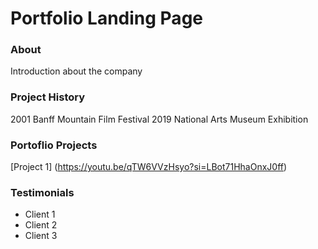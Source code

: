 # Portfolio Landing Page

### About
Introduction about the company

### Project History
2001 Banff Mountain Film Festival
2019 National Arts Museum Exhibition

### Portoflio Projects
[Project 1] (https://youtu.be/qTW6VVzHsyo?si=LBot71HhaOnxJ0ff)

### Testimonials
- Client 1
- Client 2
- Client 3
